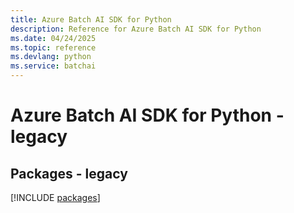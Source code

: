 ```yaml
---
title: Azure Batch AI SDK for Python
description: Reference for Azure Batch AI SDK for Python
ms.date: 04/24/2025
ms.topic: reference
ms.devlang: python
ms.service: batchai
---
```

# Azure Batch AI SDK for Python - legacy
## Packages - legacy
[!INCLUDE [packages](batch-ai-index.md)]